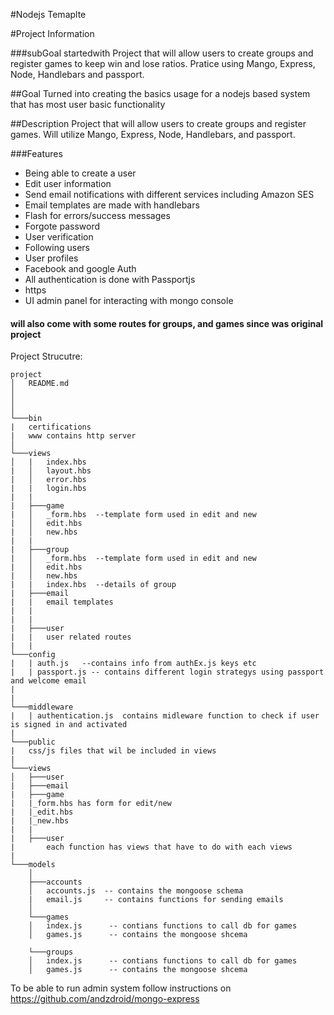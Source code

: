 #Nodejs Temaplte

#Project Information 

###subGoal startedwith
Project that will allow users to create groups and register games to keep win and lose ratios.
Pratice using Mango, Express, Node, Handlebars and passport.

##Goal
Turned into creating the basics usage for a nodejs based system that has most user basic functionality

##Description
Project that will allow users to create groups and register games.
Will utilize  Mango, Express, Node, Handlebars, and passport.

###Features
* Being able to create a user  
* Edit user information
* Send email notifications with different services including Amazon SES
* Email templates are made with handlebars
* Flash for errors/success messages
* Forgote password
* User verification
* Following users
* User profiles
* Facebook and google Auth
* All authentication is done with Passportjs
* https
* UI admin panel for interacting with mongo console

#### <b> will also come with some routes for groups, and games since was original project</b>


Project Strucutre:
```
project
│   README.md
│     
│
│
└───bin
|   certifications
|   www contains http server
│     
└───views
│   |   index.hbs
|   │   layout.hbs
|   │   error.hbs
|   |   login.hbs
|   | 
|   ├───game
|   │   _form.hbs  --template form used in edit and new
|   │   edit.hbs
|   │   new.hbs
|   |
|   ├───group
|   │   _form.hbs  --template form used in edit and new
|   │   edit.hbs
|   │   new.hbs
|   |   index.hbs  --details of group
|   ├───email
|   |   email templates
|   |
|   |
|   ├───user
|   |   user related routes
|   |
└───config
|   | auth.js   --contains info from authEx.js keys etc
|   | passport.js -- contains different login strategys using passport and welcome email
|
|
└───middleware
|   | authentication.js  contains midleware function to check if user is signed in and activated
|
└───public
|   css/js files that wil be included in views
|
└───views
│   ├───user
|   ├───email
|   ├───game
|   |_form.hbs has form for edit/new
|   |_edit.hbs
|   |_new.hbs
|   |
|   ├───user
|       each function has views that have to do with each views
|
└───models
    │
    ├───accounts
    │   accounts.js  -- contains the mongoose schema
    |   email.js     -- contains functions for sending emails
    │
    └───games
    │   index.js      -- contians functions to call db for games
    │   games.js      -- contains the mongoose shcema
        
    └───groups
    │   index.js      -- contians functions to call db for games
    │   games.js      -- contains the mongoose shcema
```

To be able to run admin system
follow instructions on 
https://github.com/andzdroid/mongo-express
